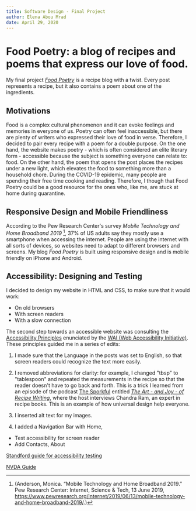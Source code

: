 ```yaml
---
title: Software Design - Final Project
author: Elena Abou Mrad
date: April 29, 2020
---
```


# Food Poetry: a blog of recipes and poems that express our love of food.

My final project [*Food Poetry*](https://eaboumrad.github.io/foodpoetry/) is a recipe blog with a twist. Every post represents a recipe, but it also contains a poem about one of the ingredients. 

## Motivations
Food is a complex cultural phenomenon and it can evoke feelings and memories in everyone of us. Poetry can often feel inaccessible, but there are plenty of writers who expressed their love of food in verse. Therefore, I decided to pair every recipe with a poem for a double purpose. On the one hand, the website makes poetry - which is often considered an elite literary form - accessible because the subject is something everyone can relate to: food. On the other hand, the poem that opens the post places the recipes under a new light, which elevates the food to something more than a household chore.
During the COVID-19 epidemic, many people are spending their free time cooking and reading. Therefore, I though that Food Poetry could be a good resource for the ones who, like me, are stuck at home during quarantine.

## Responsive Design and Mobile Friendliness

According to the Pew Research Center's survey *Mobile Technology and Home Broadband 2019* [^1], 37% of US adults say they mostly use a smartphone when accessing the internet. People are using the internet with all sorts of devices, so websites need to adapt to different browsers and screens.
My blog *Food Poetry* is built using responsive design and is mobile friendly on iPhone and Android.

## Accessibility: Designing and Testing

I decided to design my website in HTML and CSS, to make sure that it would work:

* On old browsers
* With screen readers
* With a slow connection

The second step towards an accessible website was consulting the [Accessibility Principles](https://www.w3.org/WAI/fundamentals/accessibility-principles/) enunciated by the [WAI (Web Accessibility Initiative)](https://www.w3.org/WAI/). These principles guided me in a series of edits:

1. I made sure that the Language in the posts was set to English, so that screen readers could recognize the text more easily.

2. I removed abbreviations for clarity: for example, I changed "tbsp" to "tablespoon" and repeated the measurements in the recipe so that the reader doesn't have to go back and forth. This is a trick I learned from an episode of the podcast [The Sporkful](http://www.sporkful.com/) entitled [*The Art - and Joy - of Recipe Writing*](http://www.sporkful.com/the-art-and-joy-of-recipe-writing/), where the host interviews Chandra Ram, an expert in recipe books. This is an example of how universal design help everyone.

3. I inserted alt text for my images.

4. I added a Navigation Bar with Home, 

* Test accessibility for screen reader
* Add Contacts, About



[Standford guide for accessibility testing](https://soap.stanford.edu/tips/screen-reader-testing)

[NVDA Guide](https://webaim.org/articles/nvda/)

[^1]: (Anderson, Monica. “Mobile Technology and Home Broadband 2019.” Pew Research Center: Internet, Science & Tech, 13 June 2019, https://www.pewresearch.org/internet/2019/06/13/mobile-technology-and-home-broadband-2019/.)